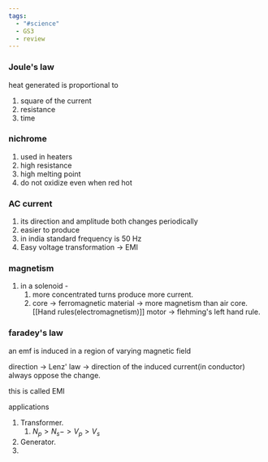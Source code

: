 ```yaml
---
tags:
  - "#science"
  - GS3
  - review
---
```

### Joule's law
heat generated is proportional to 
1. square of the current
2. resistance
3. time
### nichrome 
1. used in heaters
2. high resistance
3. high melting point
4. do not oxidize even when red hot

### AC current
1. its direction and amplitude both changes periodically
2. easier to produce
3. in india standard frequency is 50 Hz
4. Easy voltage transformation -> EMI

### magnetism
1. in a solenoid -
	1. more concentrated turns produce more current.
	2. core -> ferromagnetic material -> more magnetism than air core.
[[Hand rules(electromagnetism)]]
motor -> flehming's left hand rule.

### faradey's law
an emf is induced in a region of varying magnetic field

direction -> Lenz' law -> direction of the induced current(in conductor) always oppose the change.

this is called EMI

applications
1. Transformer.
	1. $N_p > N_s -> V_p > V_s$
2. Generator.
3. 